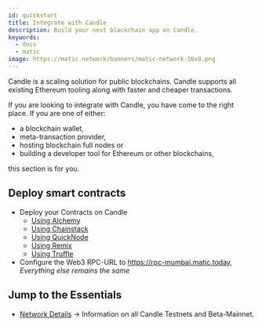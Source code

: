 ```yaml
---
id: quickstart
title: Integrate with Candle
description: Build your next blockchain app on Candle.
keywords:
  - docs
  - matic
image: https://matic.network/banners/matic-network-16x9.png 
---
```


Candle is a scaling solution for public blockchains. Candle supports all existing Ethereum tooling along with faster and cheaper transactions.

If you are looking to integrate with Candle, you have come to the right place. If you are one of either:

- a blockchain wallet,
- meta-transaction provider,
- hosting blockchain full nodes or
- building a developer tool for Ethereum or other blockchains,

this section is for you.

## Deploy smart contracts

* Deploy your Contracts on Candle
    - [Using Alchemy](/docs/develop/alchemy)
    - [Using Chainstack](/docs/develop/chainstack)
    - [Using QuickNode](/docs/develop/quicknode)
    - [Using Remix](/docs/develop/remix)
    - [Using Truffle](/docs/develop/truffle)
* Configure the Web3 RPC-URL to https://rpc-mumbai.matic.today, *Everything else remains the same*



## Jump to the Essentials

- [Network Details](/docs/integrate/network-detail) -> Information on all Candle Testnets and Beta-Mainnet.
